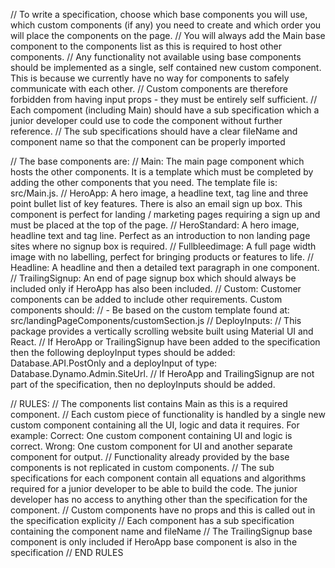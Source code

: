 // To write a specification, choose which base components you will use, which custom components (if any) you need to create and which order you will place the components on the page.
// You will always add the Main base component to the components list as this is required to host other components.
// Any functionality not available using base components should be implemented as a single, self contained new custom component. This is because we currently have no way for components to safely communicate with each other.
// Custom components are therefore forbidden from having input props - they must be entirely self sufficient.
// Each compoment (including Main) should have a sub specification which a junior developer could use to code the component without further reference.
// The sub specifications should have a clear fileName and component name so that the component can be properly imported

// The base components are:
// Main: The main page component which hosts the other components. It is a template which must be completed by adding the other components that you need. The template file is: src/Main.js.
// HeroApp: A hero image, a headline text, tag line and three point bullet list of key features. There is also an email sign up box. This component is perfect for landing / marketing pages requiring a sign up and must be placed at the top of the page.
// HeroStandard: A hero image, headline text and tag line. Perfect as an introduction to non landing page sites where no signup box is required.
// Fullbleedimage: A full page width image with no labelling, perfect for bringing products or features to life.
// Headline: A headline and then a detailed text paragraph in one component.
// TrailingSignup: An end of page signup box which should always be included only if HeroApp has also been included.
// Custom: Customer components can be added to include other requirements. Custom components should:
// - Be based on the custom template found at: src/landingPageComponents/customSection.js
// DeployInputs:
// This package provides a vertically scrolling website built using Material UI and React.
// If HeroApp or TrailingSignup have been added to the specification then the following deployInput types should be added: Database.API.PostOnly and a deployInput of type: Database.Dynamo.Admin.SiteUrl.
// If HeroApp and TrailingSignup are not part of the specification, then no deployInputs should be added.

// RULES:
// The components list contains Main as this is a required component.
// Each custom piece of functionality is handled by a single new custom component containing all the UI, logic and data it requires. For example: Correct: One custom component containing UI and logic is correct. Wrong: One custom component for UI and another separate component for output.
// Functionality already provided by the base components is not replicated in custom components.
// The sub specifications for each component contain all equations and algorithms required for a junior developer to be able to build the code. The junior developer has no access to anything other than the specification for the component.
// Custom components have no props and this is called out in the specification explicity
// Each component has a sub specification containing the component name and fileName
// The TrailingSignup base component is only included if HeroApp base component is also in the specification
// END RULES

